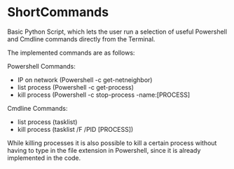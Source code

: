 # ShortCommands
Basic Python Script, which lets the user run a selection of useful Powershell and Cmdline commands directly from the Terminal.

The implemented commands are as follows:

Powershell Commands:

- IP on network (Powershell -c get-netneighbor)
- list process (Powershell -c get-process)
- kill process (Powershell -c stop-process -name:[PROCESS]

Cmdline Commands:

- list process (tasklist)
- kill process (tasklist /F /PID [PROCESS])

While killing processes it is also possible to kill a certain process without having to type in the file extension in Powershell, since it is already implemented in the code.

